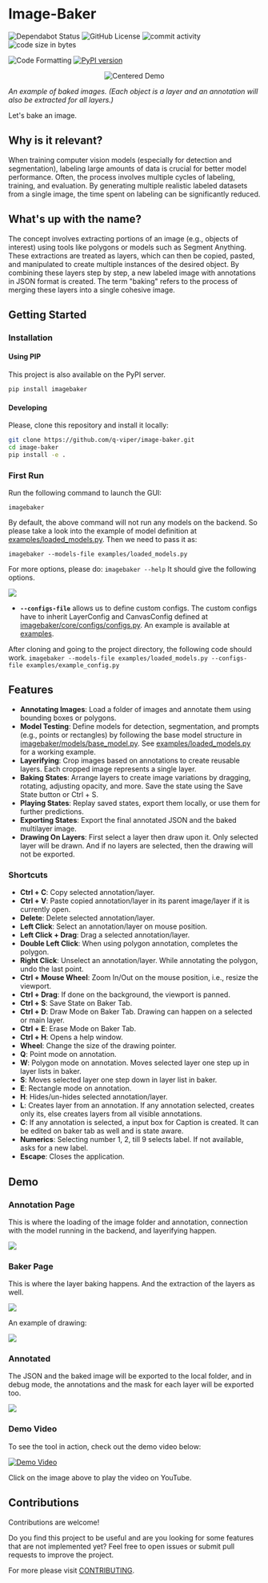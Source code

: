 # Image-Baker
![Dependabot Status](https://img.shields.io/badge/dependabot-active-brightgreen)
![GitHub License](https://img.shields.io/github/license/q-viper/image-baker)
![commit activity](https://img.shields.io/github/commit-activity/w/q-viper/SmokeSim/master)
![code size in bytes](https://img.shields.io/github/languages/code-size/q-viper/image-baker)
<!-- ![Tests](https://github.com/q-viper/SmokeSim/actions/workflows/test-on-push.yml/badge.svg) -->
![Code Formatting](https://github.com/q-viper/image-baker/actions/workflows/black-formatter.yml/badge.svg)
[![PyPI version](https://img.shields.io/pypi/v/imagebaker.svg)](https://pypi.org/imagebaker/)

<p align="center">
    <img src="https://github.com/q-viper/image-baker/blob/main/assets/demo.gif?raw=true" alt="Centered Demo" />
</p>


*An example of baked images. (Each object is a layer and an annotation will also be extracted for all layers.)*

Let's bake an image.

## Why is it relevant?

When training computer vision models (especially for detection and segmentation), labeling large amounts of data is crucial for better model performance. Often, the process involves multiple cycles of labeling, training, and evaluation. By generating multiple realistic labeled datasets from a single image, the time spent on labeling can be significantly reduced.

## What's up with the name?
The concept involves extracting portions of an image (e.g., objects of interest) using tools like polygons or models such as Segment Anything. These extractions are treated as layers, which can then be copied, pasted, and manipulated to create multiple instances of the desired object. By combining these layers step by step, a new labeled image with annotations in JSON format is created. The term "baking" refers to the process of merging these layers into a single cohesive image.

## Getting Started
### Installation
#### Using PIP
This project is also available on the PyPI server.

```bash
pip install imagebaker
```

#### Developing
Please, clone this repository and install it locally:

```bash
git clone https://github.com/q-viper/image-baker.git 
cd image-baker
pip install -e .
```

### First Run
Run the following command to launch the GUI:

`imagebaker`

By default, the above command will not run any models on the backend. So please take a look into the example of model definition at [examples/loaded_models.py](https://github.com/q-viper/image-baker/blob/main/examples/loaded_models.py). Then we need to pass it as:

`imagebaker --models-file examples/loaded_models.py`

For more options, please do: `imagebaker --help` It should give the following options.

![](https://github.com/q-viper/image-baker/blob/main/assets/demo/options.png?raw=true)


* **`--configs-file`** allows us to define custom configs. The custom configs have to inherit LayerConfig and CanvasConfig defined at [imagebaker/core/configs/configs.py](https://github.com/q-viper/image-baker/blob/main/imagebaker/core/configs/configs.py). An example is available at [examples](https://github.com/q-viper/image-baker/blob/main/examples/). 

After cloning and going to the project directory, the following code should work.
`imagebaker --models-file examples/loaded_models.py --configs-file examples/example_config.py`

## Features
- **Annotating Images**: Load a folder of images and annotate them using bounding boxes or polygons.
- **Model Testing**: Define models for detection, segmentation, and prompts (e.g., points or rectangles) by following the base model structure in [imagebaker/models/base_model.py](https://github.com/q-viper/image-baker/blob/main/imagebaker/models/base_model.py). See [examples/loaded_models.py](https://github.com/q-viper/image-baker/blob/main/examples/loaded_models.py) for a working example.
- **Layerifying**: Crop images based on annotations to create reusable layers. Each cropped image represents a single layer.
- **Baking States**: Arrange layers to create image variations by dragging, rotating, adjusting opacity, and more. Save the state using the Save State button or Ctrl + S.
- **Playing States**: Replay saved states, export them locally, or use them for further predictions.
- **Exporting States**: Export the final annotated JSON and the baked multilayer image.
- **Drawing On Layers**: First select a layer then draw upon it. Only selected layer will be drawn. And if no layers are selected, then the drawing will not be exported.

### Shortcuts
* **Ctrl + C**: Copy selected annotation/layer.
* **Ctrl + V**: Paste copied annotation/layer in its parent image/layer if it is currently open.
* **Delete**: Delete selected annotation/layer.
* **Left Click**: Select an annotation/layer on mouse position.
* **Left Click + Drag**: Drag a selected annotation/layer.
* **Double Left Click**: When using polygon annotation, completes the polygon.
* **Right Click**: Unselect an annotation/layer. While annotating the polygon, undo the last point.
* **Ctrl + Mouse Wheel**: Zoom In/Out on the mouse position, i.e., resize the viewport.
* **Ctrl + Drag**: If done on the background, the viewport is panned.
* **Ctrl + S**: Save State on Baker Tab.
* **Ctrl + D**: Draw Mode on Baker Tab. Drawing can happen on a selected or main layer.
* **Ctrl + E**: Erase Mode on Baker Tab.
* **Ctrl + H**: Opens a help window.
* **Wheel**: Change the size of the drawing pointer.
* **Q**: Point mode on annotation.
* **W**: Polygon mode on annotation. Moves selected layer one step up in layer lists in baker.
* **S**: Moves selected layer one step down in layer list in baker.
* **E**: Rectangle mode on annotation.
* **H**: Hides/un-hides selected annotation/layer.
* **L**: Creates layer from an annotation. If any annotation selected, creates only its, else creates layers from all visible annotations.
* **C**: If any annotation is selected, a input box for Caption is created. It can be edited on baker tab as well and is state aware.
* **Numerics**: Selecting number 1, 2, till 9 selects label. If not available, asks for a new label.
* **Escape**: Closes the application.

## Demo
### Annotation Page
This is where the loading of the image folder and annotation, connection with the model running in the backend, and layerifying happen.

![](https://github.com/q-viper/image-baker/blob/main/assets/demo/annotation_page.png?raw=True)

### Baker Page
This is where the layer baking happens. And the extraction of the layers as well.

![](https://github.com/q-viper/image-baker/blob/main/assets/demo/baker_page.png?raw=True)

An example of drawing:

![](https://github.com/q-viper/image-baker/blob/main/assets/demo/drawing.png?raw=True)

### Annotated

The JSON and the baked image will be exported to the local folder, and in debug mode, the annotations and the mask for each layer will be exported too.

![](https://github.com/q-viper/image-baker/blob/main/assets/demo/annotated_veg_smiley.png?raw=True)

### Demo Video

To see the tool in action, check out the demo video below:


[![Demo Video](https://img.youtube.com/vi/WckMT0r-2Lc/0.jpg)](https://youtu.be/WckMT0r-2Lc)


Click on the image above to play the video on YouTube.


## Contributions


Contributions are welcome! 

Do you find this project to be useful and are you looking for some features that are not implemented yet? Feel free to open issues or submit pull requests to improve the project.

For more please visit [CONTRIBUTING](CONTRIBUTING).